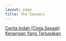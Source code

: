 ```yaml
---
layout: page
title: The Sanwani
---
```


<div class="htl">
  <a href="/ceritaindah-cintasesaat-thesanwani">
Cerita Indah (Cinta Sesaat)
  </a>
</div>
<div class="htl">
  <a href="/kenanganyangterlupakan-thesanwani">
Kenangan Yang Terlupakan
  </a>
</div>
